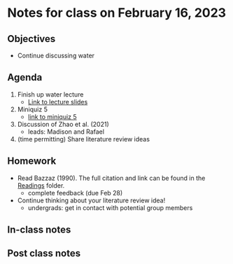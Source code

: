# Notes for class on February 16, 2023

## Objectives
- Continue discussing water

## Agenda
1. Finish up water lecture
	- [Link to lecture slides](../lecture_slides/slides_02.14.2023.pdf)
2. Miniquiz 5
	- [link to miniquiz 5](../miniquizzes/miniquiz5_02.16.2023.pdf)
2. Discussion of Zhao et al. (2021)
	- leads: Madison and Rafael
3. (time permitting) Share literature review ideas

## Homework
- Read Bazzaz (1990). The full citation and link can be found in the 
[Readings](../readings) folder.
	- complete feedback (due Feb 28)
- Continue thinking about your literature review idea!
	- undergrads: get in contact with potential group members

## In-class notes

## Post class notes